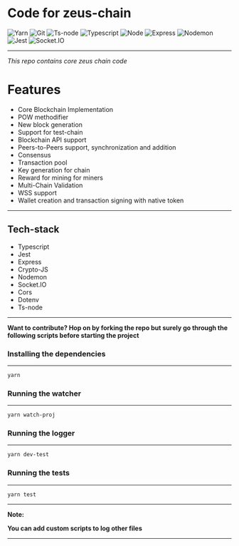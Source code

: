 # Code for zeus-chain

![Yarn](https://img.shields.io/badge/-Yarn-333333?style=for-the-badge&logo=yarn&logoColor=61dbfb)
![Git](https://img.shields.io/badge/-Git-333333?style=for-the-badge&logo=git&logoColor=61dbfb)
![Ts-node](https://img.shields.io/badge/-Tsnode-333333?style=for-the-badge&logo=ts-node&logoColor=61dbfb)
![Typescript](https://img.shields.io/badge/-Typescript-333333?style=for-the-badge&logo=typescript&logoColor=61dbfb)
![Node](https://img.shields.io/badge/-Node.JS-333333?style=for-the-badge&logo=node.js&logoColor=61dbfb)
![Express](https://img.shields.io/badge/-Express-333333?style=for-the-badge&logo=express&logoColor=61dbfb)
![Nodemon](https://img.shields.io/badge/-Nodemon-333333?style=for-the-badge&logo=nodemon&logoColor=61dbfb)
![Jest](https://img.shields.io/badge/-Jest-333333?style=for-the-badge&logo=jest&logoColor=61dbfb)
![Socket.IO](https://img.shields.io/badge/-Socket.IO-333333?style=for-the-badge&logo=socket.io&logoColor=61dbfb)

---

_This repo contains core zeus chain code_

# Features

- Core Blockchain Implementation
- POW methodifier
- New block generation
- Support for test-chain
- Blockchain API support
- Peers-to-Peers support, synchronization and addition
- Consensus
- Transaction pool
- Key generation for chain
- Reward for mining for miners
- Multi-Chain Validation
- WSS support
- Wallet creation and transaction signing with native token

---

## **Tech-stack**

- Typescript
- Jest
- Express
- Crypto-JS
- Nodemon
- Socket.IO
- Cors
- Dotenv
- Ts-node

---

**Want to contribute? Hop on by forking the repo but surely go through the following scripts before starting the project**

### **Installing the dependencies**

---

```bash
yarn
```

### **Running the watcher**

---

```bash
yarn watch-proj
```

### **Running the logger**

---

```bash
yarn dev-test
```

### **Running the tests**

---

```bash
yarn test
```

---

**Note:**

**You can add custom scripts to log other files**

---
